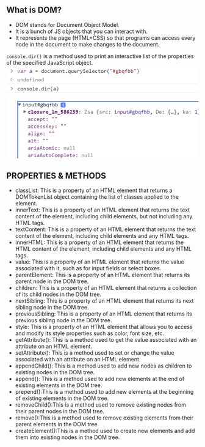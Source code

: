 ## What is DOM? 
- DOM stands for Document Object Model.
- It is a bunch of JS objects that you can interact with.
- It represents the page (HTML+CSS) so that programs can access every node in the document to make changes to the document.

 `console.dir()` is a method used to print an interactive list of the properties of the specified JavaScript object. 
![](Pasted%20image%2020230224170205.png)

## PROPERTIES & METHODS
- classList: This is a property of an HTML element that returns a DOMTokenList object containing the list of classes applied to the element. 
 - innerText: This is a property of an HTML element that returns the text content of the element, including child elements, but not including any HTML tags. 
 - textContent: This is a property of an HTML element that returns the text content of the element, including child elements and any HTML tags. 
 - innerHTML: This is a property of an HTML element that returns the HTML content of the element, including child elements and any HTML tags. 
 - value: This is a property of an HTML element that returns the value associated with it, such as for input fields or select boxes.
 - parentElement: This is a property of an HTML element that returns its parent node in the DOM tree. 
 - children: This is a property of an HTML element that returns a collection of its child nodes in the DOM tree. 
 - nextSibling: This is a property of an HTML element that returns its next sibling node in the DOM tree. 
 - previousSibling: This is a property of an HTML element that returns its previous sibling node in the DOM tree. 
 - style: This is a property of an HTML element that allows you to access and modify its style properties such as color, font size, etc. 
 - getAttribute(): This is a method used to get the value associated with an attribute on an HTML element.
 - setAttribute(): This is a method used to set or change the value associated with an attribute on an HTML element.
 - appendChild(): This is a method used to add new nodes as children to existing nodes in the DOM tree.
 - append(): This is a method used to add new elements at the end of existing elements in the DOM tree.
 - prepend():This is a method used to add new elements at the beginning of existing elements in the DOM tree.
 - removeChild():This is a method used to remove existing nodes from their parent nodes in the DOM tree.
 - remove():This is a method used to remove existing elements from their parent elements in the DOM tree.
 - createElement():This is a method used to create new elements and add them into existing nodes in the DOM tree.